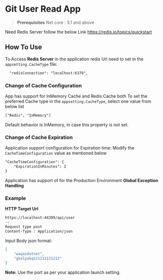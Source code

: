 # Git User Read App
>**Prerequisites**
Net core : 3.1 and above 

Need Redis Server follow the below Link
https://redis.io/topics/quickstart

## How To Use ## 
To Access **Redis Server** in the application redis Url need to set in the ``appsetting.CacheType`` file:
```xml
  "redisConnection": "localhost:6379",
 ```
### Change of Cache Configuration ###
 
App has support for InMemory Cache and Redis Cache both
To set the preferred Cache type in the ``appsetting.CacheType``, select one value from below list
```xml
["Redis", "InMemory"]
```
Default behavior is InMemory, in case this property is not set.

### Change of Cache Expiration ###
Application support configuration for Expiration time:
Modify the ``CacheTimeConfiguration`` value as mentioned below
```xml
"CacheTimeConfiguration": {
    "ExpirationInMinutes": 2
}
```

Application has support of for the Production Environment **Global Exception Handling** 
### Example ###
**HTTP Target Url**

```xml
https://localhost:44399/api/user 
-- 
Request type post
Content-Type : Application/json
```
Input Body json format:
```json
[
	"waqasdotnet",
	"gkalpakq121212121212"
]
```
**Note:** Use the port as per your application launch setting.
